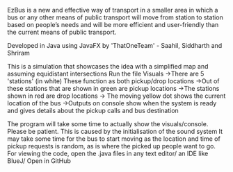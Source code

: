 EzBus is a new and effective way of transport in a smaller area in which a bus or any other means of public transport will move from station to station based on people’s needs and will be more efficient and user-friendly than the current means of public transport.

Developed in Java using JavaFX by 'ThatOneTeam' - Saahil, Siddharth and Shriram

This is a simulation that showcases the idea with a simplified map and assuming equidistant intersections
Run the file Visuals
->There are 5 'stations' (in white) These function as both pickup/drop locations
->Out of these stations that are shown in green are pickup locations
->The stations shown in red are drop locations
-> The moving yellow dot shows the current location of the bus
->Outputs on console show when the system is ready and gives details about the pickup calls and bus destination

The program will take some time to actually show the visuals/console. Please be patient. This is caused by the initialisation of the sound system
It may take some time for the bus to start moving as the location and time of pickup requests is random, as is where the picked up people want to go.
For viewing the code, open the .java files in any text editor/ an IDE like BlueJ/ Open in GitHub
